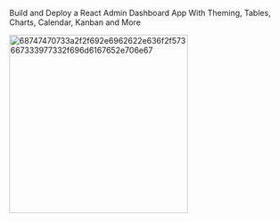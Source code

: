 Build and Deploy a React Admin Dashboard App With Theming, Tables, Charts, Calendar, Kanban and More

<img width="320" alt="68747470733a2f2f692e6962622e636f2f573667333977332f696d6167652e706e67" src="https://user-images.githubusercontent.com/29605907/182042275-6cce9d04-be9f-4701-bf10-4b5b63482d10.png">
